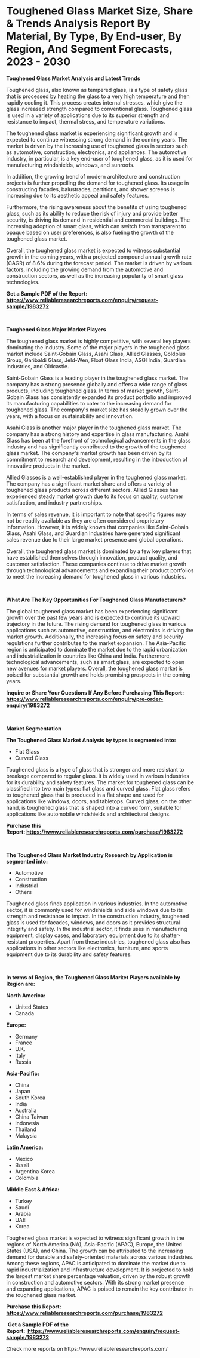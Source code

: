 <p><h1>Toughened Glass Market Size, Share & Trends Analysis Report By Material, By Type, By End-user, By Region, And Segment Forecasts, 2023 - 2030</h1></p><p><strong>Toughened Glass Market Analysis and Latest Trends</strong></p>
<p><p>Toughened glass, also known as tempered glass, is a type of safety glass that is processed by heating the glass to a very high temperature and then rapidly cooling it. This process creates internal stresses, which give the glass increased strength compared to conventional glass. Toughened glass is used in a variety of applications due to its superior strength and resistance to impact, thermal stress, and temperature variations.</p><p>The toughened glass market is experiencing significant growth and is expected to continue witnessing strong demand in the coming years. The market is driven by the increasing use of toughened glass in sectors such as automotive, construction, electronics, and appliances. The automotive industry, in particular, is a key end-user of toughened glass, as it is used for manufacturing windshields, windows, and sunroofs.</p><p>In addition, the growing trend of modern architecture and construction projects is further propelling the demand for toughened glass. Its usage in constructing facades, balustrades, partitions, and shower screens is increasing due to its aesthetic appeal and safety features.</p><p>Furthermore, the rising awareness about the benefits of using toughened glass, such as its ability to reduce the risk of injury and provide better security, is driving its demand in residential and commercial buildings. The increasing adoption of smart glass, which can switch from transparent to opaque based on user preferences, is also fueling the growth of the toughened glass market.</p><p>Overall, the toughened glass market is expected to witness substantial growth in the coming years, with a projected compound annual growth rate (CAGR) of 8.6% during the forecast period. The market is driven by various factors, including the growing demand from the automotive and construction sectors, as well as the increasing popularity of smart glass technologies.</p></p>
<p><strong>Get a Sample PDF of the Report:&nbsp; <a href="https://www.reliableresearchreports.com/enquiry/request-sample/1983272">https://www.reliableresearchreports.com/enquiry/request-sample/1983272</a></strong></p>
<p>&nbsp;</p>
<p><strong>Toughened Glass Major Market Players</strong></p>
<p><p>The toughened glass market is highly competitive, with several key players dominating the industry. Some of the major players in the toughened glass market include Saint-Gobain Glass, Asahi Glass, Allied Glasses, Goldplus Group, Garibaldi Glass, Jeld-Wen, Float Glass India, ASGI India, Guardian Industries, and Oldcastle.</p><p>Saint-Gobain Glass is a leading player in the toughened glass market. The company has a strong presence globally and offers a wide range of glass products, including toughened glass. In terms of market growth, Saint-Gobain Glass has consistently expanded its product portfolio and improved its manufacturing capabilities to cater to the increasing demand for toughened glass. The company's market size has steadily grown over the years, with a focus on sustainability and innovation.</p><p>Asahi Glass is another major player in the toughened glass market. The company has a strong history and expertise in glass manufacturing. Asahi Glass has been at the forefront of technological advancements in the glass industry and has significantly contributed to the growth of the toughened glass market. The company's market growth has been driven by its commitment to research and development, resulting in the introduction of innovative products in the market.</p><p>Allied Glasses is a well-established player in the toughened glass market. The company has a significant market share and offers a variety of toughened glass products across different sectors. Allied Glasses has experienced steady market growth due to its focus on quality, customer satisfaction, and industry partnerships.</p><p>In terms of sales revenue, it is important to note that specific figures may not be readily available as they are often considered proprietary information. However, it is widely known that companies like Saint-Gobain Glass, Asahi Glass, and Guardian Industries have generated significant sales revenue due to their large market presence and global operations.</p><p>Overall, the toughened glass market is dominated by a few key players that have established themselves through innovation, product quality, and customer satisfaction. These companies continue to drive market growth through technological advancements and expanding their product portfolios to meet the increasing demand for toughened glass in various industries.</p></p>
<p>&nbsp;</p>
<p><strong>What Are The Key Opportunities For Toughened Glass Manufacturers?</strong></p>
<p><p>The global toughened glass market has been experiencing significant growth over the past few years and is expected to continue its upward trajectory in the future. The rising demand for toughened glass in various applications such as automotive, construction, and electronics is driving the market growth. Additionally, the increasing focus on safety and security regulations further contributes to the market expansion. The Asia-Pacific region is anticipated to dominate the market due to the rapid urbanization and industrialization in countries like China and India. Furthermore, technological advancements, such as smart glass, are expected to open new avenues for market players. Overall, the toughened glass market is poised for substantial growth and holds promising prospects in the coming years.</p></p>
<p><strong>Inquire or Share Your Questions If Any Before Purchasing This Report: <a href="https://www.reliableresearchreports.com/enquiry/pre-order-enquiry/1983272">https://www.reliableresearchreports.com/enquiry/pre-order-enquiry/1983272</a></strong></p>
<p>&nbsp;</p>
<p><strong>Market Segmentation</strong></p>
<p><strong>The Toughened Glass Market Analysis by types is segmented into:</strong></p>
<p><ul><li>Flat Glass</li><li>Curved Glass</li></ul></p>
<p><p>Toughened glass is a type of glass that is stronger and more resistant to breakage compared to regular glass. It is widely used in various industries for its durability and safety features. The market for toughened glass can be classified into two main types: flat glass and curved glass. Flat glass refers to toughened glass that is produced in a flat shape and used for applications like windows, doors, and tabletops. Curved glass, on the other hand, is toughened glass that is shaped into a curved form, suitable for applications like automobile windshields and architectural designs.</p></p>
<p><strong>Purchase this Report:&nbsp;<a href="https://www.reliableresearchreports.com/purchase/1983272">https://www.reliableresearchreports.com/purchase/1983272</a></strong></p>
<p>&nbsp;</p>
<p><strong>The Toughened Glass Market Industry Research by Application is segmented into:</strong></p>
<p><ul><li>Automotive</li><li>Construction</li><li>Industrial</li><li>Others</li></ul></p>
<p><p>Toughened glass finds application in various industries. In the automotive sector, it is commonly used for windshields and side windows due to its strength and resistance to impact. In the construction industry, toughened glass is used for facades, windows, and doors as it provides structural integrity and safety. In the industrial sector, it finds uses in manufacturing equipment, display cases, and laboratory equipment due to its shatter-resistant properties. Apart from these industries, toughened glass also has applications in other sectors like electronics, furniture, and sports equipment due to its durability and safety features.</p></p>
<p>&nbsp;</p>
<p><strong>In terms of Region, the Toughened Glass Market Players available by Region are:</strong></p>
<p>
    <p> <strong> North America: </strong>
        <ul>
            <li>United States</li>
            <li>Canada</li>
        </ul>
        </p> 
    <p> <strong> Europe: </strong>
        <ul>
            <li>Germany</li>
            <li>France</li>
            <li>U.K.</li>
            <li>Italy</li>
            <li>Russia</li>
        </ul>
        </p> 
    <p> <strong> Asia-Pacific: </strong>
        <ul>
            <li>China</li>
            <li>Japan</li>
            <li>South Korea</li>
            <li>India</li>
            <li>Australia</li>
            <li>China Taiwan</li>
            <li>Indonesia</li>
            <li>Thailand</li>
            <li>Malaysia</li>
        </ul>
        </p> 
    <p> <strong> Latin America: </strong>
        <ul>
            <li>Mexico</li>
            <li>Brazil</li>
            <li>Argentina Korea</li>
            <li>Colombia</li>
        </ul>
        </p> 
    <p> <strong> Middle East & Africa: </strong>
        <ul>
            <li>Turkey</li>
            <li>Saudi</li>
            <li>Arabia</li>
            <li>UAE</li>
            <li>Korea</li>
        </ul>
    </p>
    </p>
<p><p>Toughened glass market is expected to witness significant growth in the regions of North America (NA), Asia-Pacific (APAC), Europe, the United States (USA), and China. The growth can be attributed to the increasing demand for durable and safety-oriented materials across various industries. Among these regions, APAC is anticipated to dominate the market due to rapid industrialization and infrastructure development. It is projected to hold the largest market share percentage valuation, driven by the robust growth in construction and automotive sectors. With its strong market presence and expanding applications, APAC is poised to remain the key contributor in the toughened glass market.</p></p>
<p><strong>Purchase this Report: <a href="https://www.reliableresearchreports.com/purchase/1983272">https://www.reliableresearchreports.com/purchase/1983272</a></strong></p>
<p>&nbsp;<strong>Get a Sample PDF of the Report:&nbsp;&nbsp;<a href="https://www.reliableresearchreports.com/enquiry/request-sample/1983272">https://www.reliableresearchreports.com/enquiry/request-sample/1983272</a></strong></p>
<p><strong></strong></p>
<p>Check more reports on https://www.reliableresearchreports.com/</p>